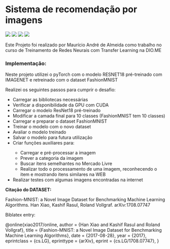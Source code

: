 # Sistema de recomendação por imagens

<p align="left">
  <img src="https://img.shields.io/static/v1?label=&message=Python&color=blue&style=for-the-badge&logo=python"/>
  <img src="https://img.shields.io/static/v1?label=&message=PyTorch&color=blue&style=for-the-badge&logo=pytorch"/>
  <img src="https://img.shields.io/static/v1?label=&message=matplotlib&color=blue&style=for-the-badge&logo=matplotlib"/>
  <img src="http://img.shields.io/static/v1?label=STATUS&message=CONCLUIDO&color=GREEN&style=for-the-badge"/>
</p>


Este Projeto foi realizado por Maurício André de Almeida como trabalho no curso de Treinamento de Redes Neurais com Transfer Learning na DIO.ME


### <b>Implementação:</b>

Neste projeto utilizei o pyTorch com o modelo RESNET18 pré-treinado com IMAGENET e retreinado com o dataset FashionMNIST

Realizei os seguintes passos para cumprir o desafio:

<ul>
<li>Carregar as bibliotecas necessárias</li>
<li>Verificar a disponibilidade da GPU com CUDA</li>
<li>Carregar o modelo ResNet18 pré-treinado</li>
<li>Modificar a camada final para 10 classes (FashionMNIST tem 10 classes)</li>
<li>Carregar e preparar o dataset FashionMNIST</li>
<li>Treinar o modelo com o novo dataset </li>
<li>Avaliar o modelo treinado</li>
<li>Salvar o modelo para futura utilização</li>
<li>Criar funções auxiliares para:</li>
<ul>
  <li>Carregar e pré-processar a imagem</li>
  <li>Prever a categoria da imagem</li>
  <li>Buscar itens semelhantes no Mercado Livre</li>
  <li>Realizar todo o processamento de uma imagem, reconhecendo o item e mostrando itens similares na WEB</li>
</ul>
<li>Realizar testes com algumas imagens encontradas na internet</li>
</ul>



<b>Citação do DATASET:</b>


Fashion-MNIST: a Novel Image Dataset for Benchmarking Machine Learning Algorithms. Han Xiao, Kashif Rasul, Roland Vollgraf. arXiv:1708.07747

Biblatex entry:

@online{xiao2017/online,
  author       = {Han Xiao and Kashif Rasul and Roland Vollgraf},
  title        = {Fashion-MNIST: a Novel Image Dataset for Benchmarking Machine Learning Algorithms},
  date         = {2017-08-28},
  year         = {2017},
  eprintclass  = {cs.LG},
  eprinttype   = {arXiv},
  eprint       = {cs.LG/1708.07747},
}
